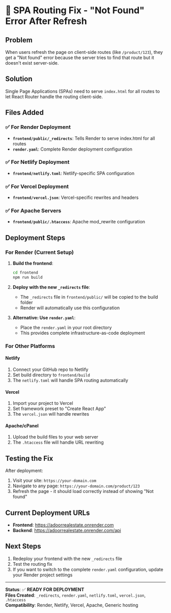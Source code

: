 # 🔧 SPA Routing Fix - "Not Found" Error After Refresh

## Problem
When users refresh the page on client-side routes (like `/product/123`), they get a "Not found" error because the server tries to find that route but it doesn't exist server-side.

## Solution
Single Page Applications (SPAs) need to serve `index.html` for all routes to let React Router handle the routing client-side.

## Files Added

### ✅ For Render Deployment
- **`frontend/public/_redirects`**: Tells Render to serve index.html for all routes
- **`render.yaml`**: Complete Render deployment configuration

### ✅ For Netlify Deployment  
- **`frontend/netlify.toml`**: Netlify-specific SPA configuration

### ✅ For Vercel Deployment
- **`frontend/vercel.json`**: Vercel-specific rewrites and headers

### ✅ For Apache Servers
- **`frontend/public/.htaccess`**: Apache mod_rewrite configuration

## Deployment Steps

### For Render (Current Setup)
1. **Build the frontend**:
   ```bash
   cd frontend
   npm run build
   ```

2. **Deploy with the new `_redirects` file**:
   - The `_redirects` file in `frontend/public/` will be copied to the build folder
   - Render will automatically use this configuration

3. **Alternative: Use `render.yaml`**:
   - Place the `render.yaml` in your root directory
   - This provides complete infrastructure-as-code deployment

### For Other Platforms

#### Netlify
1. Connect your GitHub repo to Netlify
2. Set build directory to `frontend/build`
3. The `netlify.toml` will handle SPA routing automatically

#### Vercel
1. Import your project to Vercel
2. Set framework preset to "Create React App"
3. The `vercel.json` will handle rewrites

#### Apache/cPanel
1. Upload the build files to your web server
2. The `.htaccess` file will handle URL rewriting

## Testing the Fix

After deployment:
1. Visit your site: `https://your-domain.com`
2. Navigate to any page: `https://your-domain.com/product/123`
3. Refresh the page - it should load correctly instead of showing "Not found"

## Current Deployment URLs
- **Frontend**: https://adoorrealestate.onrender.com
- **Backend**: https://adoorrealestate.onrender.com/api

## Next Steps
1. Redeploy your frontend with the new `_redirects` file
2. Test the routing fix
3. If you want to switch to the complete `render.yaml` configuration, update your Render project settings

---

**Status**: ✅ **READY FOR DEPLOYMENT**  
**Files Created**: `_redirects`, `render.yaml`, `netlify.toml`, `vercel.json`, `.htaccess`  
**Compatibility**: Render, Netlify, Vercel, Apache, Generic hosting